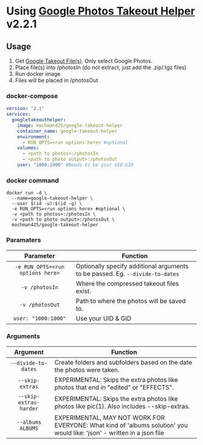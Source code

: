 # Using [Google Photos Takeout Helper](https://github.com/TheLastGimbus/GooglePhotosTakeoutHelper) v2.2.1

## Usage

1. Get [Google Takeout File(s)](https://takeout.google.com/ "Google Takeouts").  Only select Google Photos.
2. Place file(s) into /photosIn  (do not extract, just add the .zip/.tgz files)
3. Run docker image
4. Files will be placed in /photosOut

### docker-compose

```yaml
version: "2.1"
services:
  googletakeouthelper:
    image: mochman425/google-takeout-helper
    container_name: google-takeout-helper
    environment:
      - RUN_OPTS=<run options here> #optional
    volumes:
      - <path to photos>:/photosIn
      - <path to photo output>:/photosOut
    user: "1000:1000" #Needs to be your UID:GID
```

### docker command
```
docker run -d \
  --name=google-takeout-helper \
  --user $(id -u):$(id -g) \
  -e RUN_OPTS=<run options here> #optional \
  -v <path to photos>:/photosIn \
  -v <path to photo output>:/photosOut \
  mochman425/google-takeout-helper
```

### Paramaters
 
| Parameter | Function |
| :----: | --- |
| `-e RUN_OPTS=<run options here>` | Optionally specify additional arguments to be passed. Eg. `--divide-to-dates` |
| `-v /photosIn` | Where the compressed takeout files exist. |
| `-v /photosOut` | Path to where the photos will be saved to. |
| `user: "1000:1000"` | Use your UID & GID |

### Arguments

| Argument | Function |
| :----: | --- |
| `--divide-to-dates` | Create folders and subfolders based on the date the photos were taken. |
| `--skip-extras` | EXPERIMENTAL: Skips the extra photos like photos that end in "edited" or "EFFECTS". |
| `--skip-extras-harder` | EXPERIMENTAL: Skips the extra photos like photos like pic(1). Also includes --skip-extras. |
| `--albums ALBUMS` | EXPERIMENTAL, MAY NOT WORK FOR EVERYONE: What kind of 'albums solution' you would like: 'json' - written in a json file |

